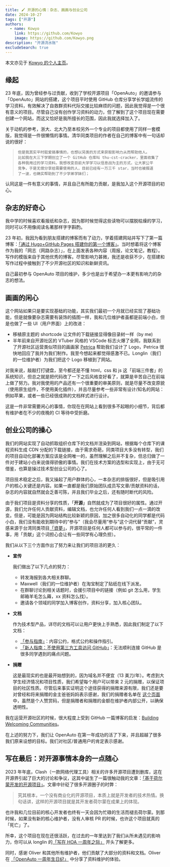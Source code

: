 ```yaml
---
title: 🖌 开源的心情：杂志、画画与创业公司
date: 2024-10-27
tags: ["开源"]
authors:
  - name: Kowyo
    link: https://github.com/Kowyo
    image: https://github.com/Kowyo.png
description: "开源流水账"
excludeSearch: true
---
```


本文亦见于 [Kowyo 的个人主页](https://kowyo.com/post/openauto-and-opensource/)。

## 缘起

23 年底，因为曾经参与过贡献，收到了学校开源项目「OpenAuto」的邀请参与「OpenAuto」网站的搭建，这个项目平时使用 GitHub 仓库分享学长学姐流传的学习资料，有效解决了自救群资料代际交接比较麻烦的问题，因此我觉得是一个很有意义的项目。尽管自己没有创作学习资料的动力，但了解到了这个项目现在需要创建一个网站，而这又恰好是我所擅长的范围，因此我就选择加入了。

关于动机的参考，浙大、北大乃至本校另外一个专业的项目都使用了同样一套模版，我觉得是一件很懒惰的事情。清华同类项目的作者在自己的博客中有一句话却说的很好：

> ```text
> 但是我其实平时挺爱搞事情的，也想以另类的方式来获取影响力从而帮助他人。
> 比如我在大三下学期创立了一个 GitHub 仓库叫 thu-cst-cracker，里面收集了
> 各种我用过的学习资料。我想改变目前大学学习以信息战为主的方式，让大家公平
> 竞争，于是无偿分享给需要使用的人，目前已经有一万三千 star，当时也被报道
> 了一波，也确实帮助到了不少学弟学妹们；
> ```

认同这是一件有意义的事情，并且自己有所能力贡献，是我加入这个开源项目的初心。

## 杂志的好奇心

我中学的时候喜欢看报纸和杂志，因为那时候觉得这些读物可以摆脱枯燥的学习，同时可以不用像阅读名著那样字字斟酌。

23 年初，我因为看到朋友搭建的博客而有了动力，学着搭建网站并写下了第一篇博客：[「通过 Hugo+GitHub Pages 搭建你的第一个博客」](https://kowyo.com/post/my-first-post/)。当时想着将这个博客作为我的「网志（网路杂志）」，在上面发表各种内容（周报，论文笔记，教程）。写作的模版来自于其他优秀的博客。尽管影响力甚微，我还是收获不少，在搭建和写作过程中接触到了不少开源社区的知识和新鲜资讯。

自己最初参与 OpenAuto 项目的维护，多少也是出于希望办一本更有影响力的杂志的想法。

## 画画的闲心

这个网站如果只是要实现基础的功能，其实我们最初一个月就已经实现了基础功能，但是就像要杂志需要有装饰的插图一样，我和几位维护者虽都是前端小白，但是也做了一些 UI（用户界面）上的改进：

- 移植原主题的 shortcode 让文件的下载链接显得像目录树一样（by me)
- 半年前来自开源社区的 VTuber 风格的 VSCode 标志火爆了全网，我联系到了开源社区运营类似项目的画画家 [Petrica](https://github.com/PetricaT) 帮助我们设计了 Logo，Petrica 很快地回应了我并为我们制作。我至今想起来都觉得感激不已。Longlin（我们的一位维护者）为我们把这个 Logo 移植到了网站。

对我来说，敲敲打打键盘，至今都还是不懂 html，css 和 js 这「前端三件套」的系统知识，但总之就是把代码改了一下之后风格变好看了，就算是辛苦自己在前端上做了努力。我对我使用的产品还有一个很重要的审美原则，就是尽量不改变原貌（使用原生组件，不使用美化插件），并且尽量参考一些非常有设计/知名的网站：例如苹果，或者一些已经很成熟的文档样式进行设计。

这是一件非常需要闲心的事情，你现在在网站上看到很多不起眼的小细节，背后都有维护者在不少的夜晚的 CI 等待中受折磨。

## 创业公司的操心

我们的网站实现了自动抓取组织仓库下的文档并渲染到网站，根据每个仓库下的课程资料生成 CDN 分配的下载链接，由于需求奇葩，同类项目大多没有转型，我们的项目自动化部署方案应该是全网唯一的，虽然理解之后并不复杂，但总归做了一件对于建站小白来说值得骄傲的事情。我们在技术方案的选型和实现上，由于无可借鉴，也算是操过技术型创业公司的心了。

项目技术稳定之后，我又操起了用户群体的心，一本杂志的排版很好，但是吸引用户的核心关键还是内容。如果一直都是我们原始团队成员写文章/贡献资料的话，杂志的内容就自然就会乏善可陈，并且我们毕业之后，还有随时断代的风险。

由于我们项目是资料分享的性质，「**开源**」自然就成为了项目很好的属性。通过开源，我们允许任何人贡献资料，编辑文档，也允许任何人看到我们一点一滴的改变。但是，可能是因为网站结构比较新颖的原因，加之很多自动化的同学都是代码小白，我们没有能收到期待中的“参与”（我会尽量用“参与”这个词代替“贡献”，灵感来源于台湾同类项目[「資夢」](https://shaform.com/csdream/)，开源项目是任何人都可以参与的，很平常的一件事，用「贡献」这个词担心会让有一些同学有心理负担）。

我们从以下三个方面作出了努力来让我们的项目活的更久：

- **宣传**

	我们做出了以下几点的努力：

  - 转发海报到各大相关群聊。
  - Maxwell（我们的一位维护者）在淘宝制定了贴纸在线下派发。
  - 在群聊讨论到相关话题时，会援引项目中的链接（例如 git 怎么用，学生邮箱羊毛怎么薅，xx 资料怎么找）。
  - 邀请各个领域的同学加入博客创作，资料分享，加入核心团队。
  
- **文档**

	作为技术型产品，详尽的文档可以让用户更快上手熟悉，因此我们制定了以下文档：

	- [「参与指南」](https://hoa.moe/blog/writing-rules/)：内容公约，格式公约和操作指引。
	- [「新人指南：不使用第三方工具访问 GitHub」](https://hoa.moe/blog/access-github/)：无法顺利连接 GitHub 是很多同学遇到的痛点问题。
	
- **捐赠**

  这是最现实的也是最开始想到的，因为域名并不便宜（13 美刀/年）。考虑到大学生经济情况和项目性质，我们希望每个用户可以带来 2 元的捐赠，以保证项目的社区性质。尽管后来事实证明这个途径获得的捐赠来源有限，我们还是要对曾经和将来捐赠的金主爸爸妈妈表示感谢，我们的捐赠者名单在 [这个页面](https://hoa.moe/sponsor/) 中，虽然是个人赞赏码，但是捐赠者和捐赠的金额在维护者内部公开，以确保透明性。

我在运营开源社区的时候，很大程度上受到 GitHub 一篇博客的启发：[Building Welcoming Communities](https://opensource.guide/building-community/)。

在上述的努力下，我们让 OpenAuto 在第一年成功的活了下来，并且超越了很多我们原来设想的目标。我们对社区/普通用户的肯定表示感谢。

## 写在最后：对开源事情本身的一点随心

2023 年年底，Clash（一款网络代理工具）相关的许多开源项目遭到删库，这在开源界引起了巨大的讨论和争议，这其中诞生了一篇很触动我的文章：[「基于荷尔蒙开发的开源项目」](https://www.eaimty.com/2023/opensource-project-based-on-hormone/)。文章中针砭了很多开源圈子的时弊：

> 究其根本，一个没有商业化的开源项目，本质上就是开发者的技术热情。换句话讲，这样的开源项目就是其开发者荷尔蒙在成果上的体现。

也许我和几位目前的核心开发者也终有一天会因为忙碌的生活而褪去荷尔蒙。到那时候，如果没有新的核心维护者，没有人审核 PR 的时候，也许这个项目就真的「死亡」了。

所幸，这个项目在现在还很活跃，在过去的一年里达到了我们从所未遇见的影响力，你可以从 longlin 的[「写在 HOA 一周年之际」](https://blog.longlin.tech/posts/hoa-anniversary/) 开头了解更多。

同时，感谢 Oliver 和其他所有维护者，他们贡献了大部分的资料和文档。Oliver 在 [「OpenAuto 一周年生日纪」](https://oliverwu.top/HOA-1st-anniversary.html) 中分享了资料维护的体验。

